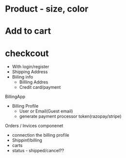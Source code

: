 
# Product - size, color
# Add to cart 
# checkcout

- With login/register
- Shipping Address 
- Biiling info 
   - Billling Addres 
   - Credit card/payment 

BillingApp
 - Billing Profile
 	- User or Email(Guest email)
 	- generate payment processor token(razopay/stripe)

Orders / Invices componenet 
  - connection the billing profile 
  - Shippinf/billing
  - carts
  - status - shipped/cancel??